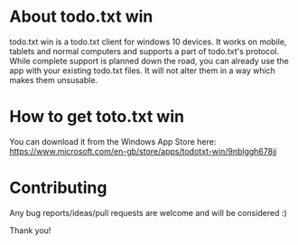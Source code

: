 # About todo.txt win
todo.txt win is a todo.txt client for windows 10 devices. It works on mobile, tablets and normal computers and supports a part of todo.txt's protocol.
While complete support is planned down the road, you can already use the app with your existing todo.txt files. It will not alter them in a way which makes them unsusable.

# How to get toto.txt win
You can download it from the Windows App Store here: https://www.microsoft.com/en-gb/store/apps/todotxt-win/9nblggh678jj

# Contributing
Any bug reports/ideas/pull requests are welcome and will be considered :)

Thank you!